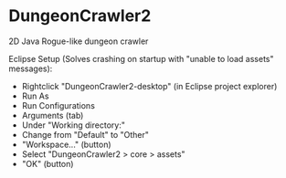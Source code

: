 # DungeonCrawler2
2D Java Rogue-like dungeon crawler

Eclipse Setup (Solves crashing on startup with "unable to load assets" messages):
- Rightclick "DungeonCrawler2-desktop" (in Eclipse project explorer)
- Run As
- Run Configurations
- Arguments (tab)
- Under "Working directory:"
- Change from "Default" to "Other"
- "Workspace..." (button) 
- Select "DungeonCrawler2 > core > assets"
- "OK" (button)

